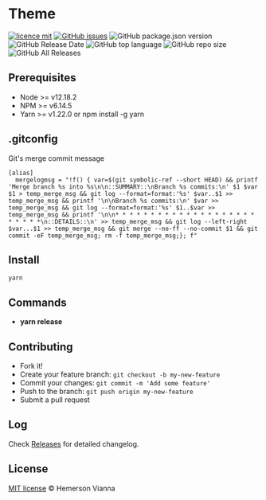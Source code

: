 # Theme

[![licence mit](https://img.shields.io/badge/license-MIT-blue.svg?style=flat-square)](http://hemersonvianna.mit-license.org/)
[![GitHub issues](https://img.shields.io/github/issues/hdquarters/theme.svg)](https://github.com/hdquarters/theme/issues)
![GitHub package.json version](https://img.shields.io/github/package-json/v/hdquarters/theme.svg)
![GitHub Release Date](https://img.shields.io/github/release-date/hdquarters/theme.svg)
![GitHub top language](https://img.shields.io/github/languages/top/hdquarters/theme.svg)
![GitHub repo size](https://img.shields.io/github/repo-size/hdquarters/theme.svg)
![GitHub All Releases](https://img.shields.io/github/downloads/hdquarters/theme/total.svg)

## Prerequisites
- Node >= v12.18.2
- NPM >= v6.14.5
- Yarn >= v1.22.0 or npm install -g yarn

## .gitconfig

Git's merge commit message

```
[alias]
  mergelogmsg = "!f() { var=$(git symbolic-ref --short HEAD) && printf 'Merge branch %s into %s\n\n::SUMMARY::\nBranch %s commits:\n' $1 $var $1 > temp_merge_msg && git log --format=format:'%s' $var..$1 >> temp_merge_msg && printf '\n\nBranch %s commits:\n' $var >> temp_merge_msg && git log --format=format:'%s' $1..$var >> temp_merge_msg && printf '\n\n* * * * * * * * * * * * * * * * * * * * * * * * *\n::DETAILS::\n' >> temp_merge_msg && git log --left-right $var...$1 >> temp_merge_msg && git merge --no-ff --no-commit $1 && git commit -eF temp_merge_msg; rm -f temp_merge_msg;}; f"
```

## Install

```
yarn
```

## Commands

- **yarn release**

## Contributing

- Fork it!
- Create your feature branch: `git checkout -b my-new-feature`
- Commit your changes: `git commit -m 'Add some feature'`
- Push to the branch: `git push origin my-new-feature`
- Submit a pull request

## Log

Check [Releases](https://github.com/hdquarters/theme/releases) for detailed changelog.

## License

[MIT license](http://hemersonvianna.mit-license.org/) © Hemerson Vianna
